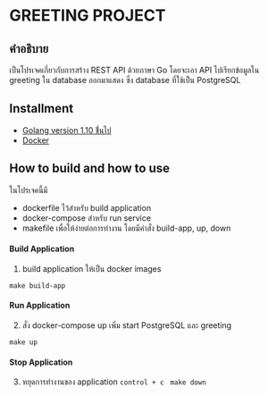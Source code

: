 # GREETING PROJECT
## คำอธิบาย

เป็นโปรเจคเกี่ยวกับการสร้าง REST API ด้วยภาษา Go โดยจะเอา API ไปเรียกข้อมูลใน greeting ใน database ออกมาแสดง ซึ่ง database ที่ใช้เป็น PostgreSQL

## Installment
- [Golang version 1.10 ขึ่้นไป](https://golang.org/dl/)
- [Docker](https://docs.docker.com/install/)

## How to build and how to use

ในโปรเจคนี้มี 

- dockerfile ไว้สำหรับ build application 
- docker-compose สำหรับ run service
- makefile เพื่อให้ง่ายต่อการทำงาน โดยมีคำสั่ง build-app, up, down

#### Build Application
1. build application ให้เป็น docker images

`make build-app`

#### Run Application
2. สั่ง docker-compose up เพิ่ม start PostgreSQL และ greeting

`make up`

#### Stop Application
3. หยุดการทำงานของ application
`control + c `
`make down`
